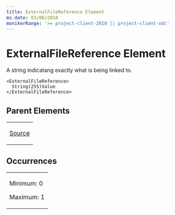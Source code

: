 ```yaml
---
title: ExternalFileReference Element
ms.date: 03/08/2018
monikerRange: '>= project-client-2010 || project-client-odc'
---
```


# ExternalFileReference Element


A string indicatang exactly what is being linked to.

    <ExternalFileReference>
      String(255)Value
    </ExternalFileReference>

## Parent Elements

<table>
<colgroup>
<col style="width: 100%" />
</colgroup>
<tbody>
<tr class="odd">
<td><p><a href="source-element.md">Source</a></p></td>
</tr>
</tbody>
</table>

## Occurrences

<table>
<colgroup>
<col style="width: 100%" />
</colgroup>
<tbody>
<tr class="odd">
<td><p>Minimum: 0</p>
<p>Maximum: 1</p></td>
</tr>
</tbody>
</table>

